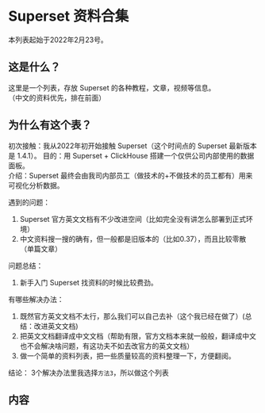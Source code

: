 # Superset 资料合集
本列表起始于2022年2月23号。 
## 这是什么？
这里是一个列表，存放 Superset 的各种教程，文章，视频等信息。  
（中文的资料优先，排在前面）  

## 为什么有这个表？
初次接触：我从2022年初开始接触 Superset（这个时间点的 Superset 最新版本是 1.4.1）。
目的：用 Superset + ClickHouse 搭建一个仅供公司内部使用的数据面板。   
介绍：Superset 最终会由我司内部员工（做技术的+不做技术的员工都有）用来可视化分析数据。    

遇到的问题：
1. Superset 官方英文文档有不少改进空间（比如完全没有讲怎么部署到正式环境）   
2. 中文资料搜一搜的确有，但一般都是旧版本的（比如0.37），而且比较零散（单篇文章）

问题总结：
1. 新手入门 Superset 找资料的时候比较费劲。

有哪些解决办法：
1. 既然官方英文文档不太行，那么我们可以自己去补（这个我已经在做了）(总结：改进英文文档)
2. 把英文文档翻译成中文文档（帮助有限，官方文档本来就一般般，翻译成中文也不会解决啥问题，有这功夫不如去改官方的英文文档）
3. 做一个简单的资料列表，把一些质量较高的资料整理一下，方便翻阅。

结论：
3个解决办法里我选择`方法3`，所以做这个列表

## 内容





